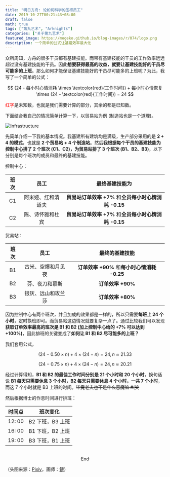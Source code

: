 ```yaml
---
title: "明日方舟: 论如何科学的压榨员工"
date: 2019-10-27T00:21:43+08:00
draft: false
math: true
tags: ["第九艺术", "Arknights"]
categories: ["关于第九艺术"]
featured_image: https://mogeko.github.io/blog-images/r/074/logo.png
description: 一个简单的公式让基建效率最大化
---
```

<!-- 
![](https://mogeko.github.io/blog-images/r/074/)
{{< spoiler >}}{{< /spoiler >}}
&emsp;&emsp;
 -->

众所周知，方舟的很多干员都有基建技能。而带有基建技能的干员的工作效率远远超过没有基建技能的干员。因此**想要获得最高的收益，就要让基建技能好的干员尽可能多的上班**。那么如何才能保证基建技能好的干员尽可能多的上班呢？为此，我写了一个简单的公式：

$$ (24 - 每小时心情消耗 \times \textcolor{red}{工作时间}) + 每小时心情恢复 \times (24 - \textcolor{red}{工作时间}) = 24 $$

<span style="color: #FF0000">红字</span>是未知数，也就是我们需要计算的部分，其余的都是已知数。


下面结合我自己的情况简单计算一下，以贸易站为例 (制造站也是一个道理)。

![Infrastructure](https://mogeko.github.io/blog-images/r/074/infrastructure.png)

先简单介绍一下我的基本情况。我基建所有建筑均是满级，生产部分采用的是 **2 + 4 的模式**，也就是 **2 个贸易站 + 4 个制造站**。然后**我根据每个干员的基建技能为控制中心排了 2 个班次 (C1、C2)，为贸易站排了 3 个班次 (B1、B2、B3)**，以下分别是每个班次的成员和最终的基建技能。

控制中心：

| 班次 |        员工        |                    最终基建技能为                     |
| :--: | :----------------: | :---------------------------------------------------: |
|  C1  | 阿米娅、红和清道夫 | **贸易站订单效率 +7%** 和**全员每小时心情消耗 -0.15** |
|  C2  |  陈、诗怀雅和杜宾  | **贸易站订单效率 +7%** 和**全员每小时心情消耗 -0.15** |

贸易站：

| 班次 |        员工        |                最终的基建技能                |
| :--: | :----------------: | :------------------------------------------: |
|  B1  | 古米、空爆和月见夜 | **订单效率 +90%** 和**每小时心情消耗 -0.25** |
|  B2  |   芬、夜刀和慕斯   |              **订单效率 +90%**               |
|  B3  | 银灰、远山和玫兰莎 |              **订单效率 +80%**               |

因为控制中心有两个班次，并且加成的效果都是一样的，所以只需要**每班上 24 个小时**，定时换班即可。而贸易站这边情况就要复杂一点了。通过比较我们可以发现**获取订单效率最高的班次是 B1 和 B2 (加上控制中心给的 +7% 可以达到 +100%)**，因此排班的关键变成了**如何让 B1 和 B2 尽可能多的上班？**

我们套用公式，

$$ (24 - 0.50 \times n) + 4 \times (24 - n) = 24, n \approx 21.33 $$

$$ (24 - 0.75 \times n) + 4 \times (24 - n) = 24, n \approx 20.21 $$



经过计算得知，**B1 和 B2 的最佳工作时间分别是 21 个小时和 20 个小时**，换句话说 **B1 每天只需要休息 3 个小时，B2 每天只需要休息 4 个小时，一共 7 个小时**，而这 7 个小时就是 B3 上班的时间。~~毕竟老夫也不是什么恶魔嘛 #(笑~~

然后根据博士的作息时间进行排班：

| 时间点 |     班次变化     |
| :----: | :--------------: |
| 12: 00 | B2 下班，B3 上班 |
| 16: 00 | B1 下班，B2 上班 |
| 19: 00 | B3 下班，B1 上班 |



<br>

<center>  ·End·  </center>

（头图来源：[Pixiv](https://www.pixiv.net/artworks/70514869)，画师：[鏈](https://www.pixiv.net/member.php?id=9221618)）

